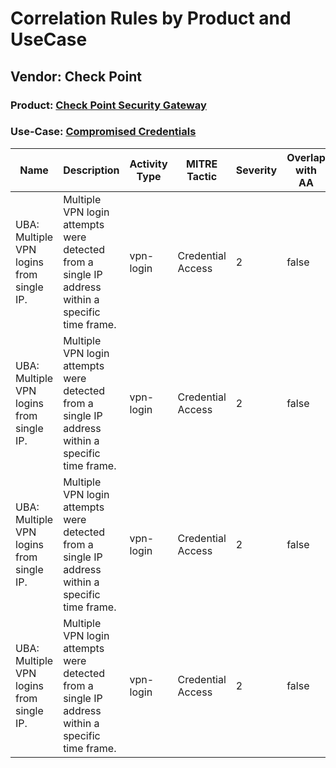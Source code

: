 Correlation Rules by Product and UseCase
========================================
Vendor: Check Point
-------------------
### Product: [Check Point Security Gateway](../ds_check_point_check_point_security_gateway.md)
### Use-Case: [Compromised Credentials](../../../../UseCases/uc_compromised_credentials.md)

| Name    | Description    | Activity Type | MITRE Tactic      | Severity | Overlap with AA |
| ---- | ---- | ---- | ---- | -------- | ---- |
| UBA: Multiple VPN logins from single IP. | Multiple VPN login attempts were detected from a single IP address within a specific time frame. | vpn-login     | Credential Access | 2        | false    |
| UBA: Multiple VPN logins from single IP. | Multiple VPN login attempts were detected from a single IP address within a specific time frame. | vpn-login     | Credential Access | 2        | false    |
| UBA: Multiple VPN logins from single IP. | Multiple VPN login attempts were detected from a single IP address within a specific time frame. | vpn-login     | Credential Access | 2        | false    |
| UBA: Multiple VPN logins from single IP. | Multiple VPN login attempts were detected from a single IP address within a specific time frame. | vpn-login     | Credential Access | 2        | false    |